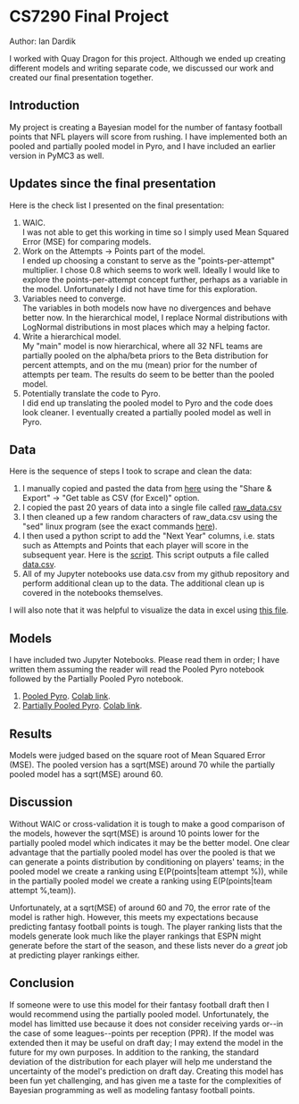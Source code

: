 # CS7290 Final Project

Author: Ian Dardik

I worked with Quay Dragon for this project.  Although we ended up creating different models and writing separate code, we discussed our work and created our final presentation together.  

## Introduction
My project is creating a Bayesian model for the number of fantasy football points that NFL players will score from rushing.  I have implemented both an pooled and partially pooled model in Pyro, and I have included an earlier version in PyMC3 as well.  

## Updates since the final presentation
Here is the check list I presented on the final presentation:
1. WAIC.  
I was not able to get this working in time so I simply used Mean Squared Error (MSE) for comparing models.  
1. Work on the Attempts -> Points part of the model.  
I ended up choosing a constant to serve as the "points-per-attempt" multiplier.  I chose 0.8 which seems to work well.  Ideally I would like to explore the points-per-attempt concept further, perhaps as a variable in the model.  Unfortunately I did not have time for this exploration.  
1. Variables need to converge.  
The variables in both models now have no divergences and behave better now.  In the hierarchical model, I replace Normal distributions with LogNormal distributions in most places which may a helping factor.  
1. Write a hierarchical model.  
My "main" model is now hierarchical, where all 32 NFL teams are partially pooled on the alpha/beta priors to the Beta distribution for percent attempts, and on the mu (mean) prior for the number of attempts per team.  The results do seem to be better than the pooled model.  
1. Potentially translate the code to Pyro.  
I did end up translating the pooled model to Pyro and the code does look cleaner.  I eventually created a partially pooled model as well in Pyro.  

## Data
Here is the sequence of steps I took to scrape and clean the data:
1. I manually copied and pasted the data from [here](https://www.pro-football-reference.com/years/2020/rushing.htm) using the "Share & Export" -> "Get table as CSV (for Excel)" option. 
1. I copied the past 20 years of data into a single file called [raw_data.csv](https://github.com/iandardik/CS7290_project/blob/master/raw_data.csv)
1. I then cleaned up a few random characters of raw_data.csv using the "sed" linux program (see the exact commands [here](https://github.com/iandardik/CS7290_project/blob/master/clean_commands.txt)).  
1. I then used a python script to add the "Next Year" columns, i.e. stats such as Attempts and Points that each player will score in the subsequent year.  Here is the [script](https://github.com/iandardik/CS7290_project/blob/master/kv_data.py).  This script outputs a file called [data.csv](https://github.com/iandardik/CS7290_project/blob/master/data.csv). 
1. All of my Jupyter notebooks use data.csv from my github repository and perform additional clean up to the data.  The additional clean up is covered in the notebooks themselves.  

I will also note that it was helpful to visualize the data in excel using [this file](https://github.com/iandardik/CS7290_project/blob/master/data_analysis.xlsx).  

## Models
I have included two Jupyter Notebooks.  Please read them in order; I have written them assuming the reader will read the Pooled Pyro notebook followed by the Partially Pooled Pyro notebook.  
1. [Pooled Pyro](cs7290_ff_pyro_flat.ipynb).  [Colab link](https://colab.research.google.com/drive/1MnC1vJNKsBGAyXwLeLNkWin2MuIzLryl?usp=sharing).
1. [Partially Pooled Pyro](cs7290_ff_pyro_hier.ipynb).  [Colab link](https://colab.research.google.com/drive/19YzbySOV5BN6-3P5XGheMd6Nd6I7u6Z4?usp=sharing).

## Results
Models were judged based on the square root of Mean Squared Error (MSE).  The pooled version has a sqrt(MSE) around 70 while the partially pooled model has a sqrt(MSE) around 60.  

## Discussion
Without WAIC or cross-validation it is tough to make a good comparison of the models, however the sqrt(MSE) is around 10 points lower for the partially pooled model which indicates it may be the better model.  One clear advantage that the partially pooled model has over the pooled is that we can generate a points distribution by conditioning on players' teams; in the pooled model we create a ranking using E(P(points|team attempt %)), while in the partially pooled model we create a ranking using E(P(points|team attempt %,team)).  

Unfortunately, at a sqrt(MSE) of around 60 and 70, the error rate of the model is rather high.  However, this meets my expectations because predicting fantasy football points is tough.  The player ranking lists that the models generate look much like the player rankings that ESPN might generate before the start of the season, and these lists never do a *great* job at predicting player rankings either.  

## Conclusion
If someone were to use this model for their fantasy football draft then I would recommend using the partially pooled model.  Unfortunately, the model has limitted use because it does not consider receiving yards or--in the case of some leagues--points per reception (PPR).  If the model was extended then it may be useful on draft day; I may extend the model in the future for my own purposes.  In addition to the ranking, the standard deviation of the distribution for each player will help me understand the uncertainty of the model's prediction on draft day.  Creating this model has been fun yet challenging, and has given me a taste for the complexities of Bayesian programming as well as modeling fantasy football points.  
